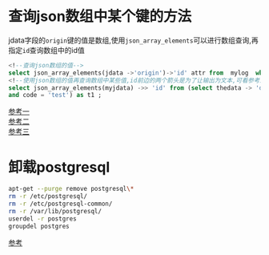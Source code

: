 # 查询json数组中某个键的方法
jdata字段的`origin`键的值是数组,使用`json_array_elements`可以进行数组查询,再指定`id`查询数组中的id值
```sql
<!--查询json数组的值-->
select json_array_elements(jdata ->'origin')->'id' attr from  mylog  where usetime >= '2021-01-19' and code = 'logger' and requestType  = 'POST';
<!--使用json数组的值再查询数组中某些值,id前边的两个箭头是为了让输出为文本,可看参考三-->
select json_array_elements(myjdata) ->> 'id' from (select thedata -> 'data' myjdata from mylog where updatetime >= '2021-04-18' and "action" = 'PUT'
and code = 'test') as t1 ;
```
[参考一](https://blog.csdn.net/weixin_45893488/article/details/108000953)  
[参考二](https://blog.csdn.net/eff666/article/details/105253974)  
[参考三](https://blog.csdn.net/xupeng874395012/article/details/72883483)  

# 卸载postgresql
```bash
apt-get --purge remove postgresql\*
rm -r /etc/postgresql/
rm -r /etc/postgresql-common/
rm -r /var/lib/postgresql/
userdel -r postgres
groupdel postgres
```
[参考](https://www.cnblogs.com/yushuo/p/13958712.html)